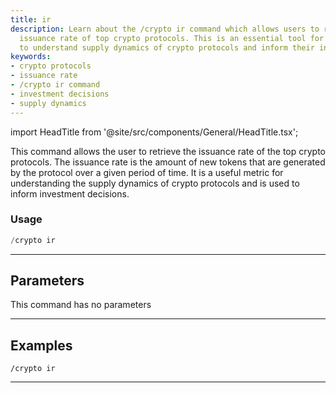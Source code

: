```yaml
---
title: ir
description: Learn about the /crypto ir command which allows users to retrieve the
  issuance rate of top crypto protocols. This is an essential tool for investors seeking
  to understand supply dynamics of crypto protocols and inform their investment decisions.
keywords:
- crypto protocols
- issuance rate
- /crypto ir command
- investment decisions
- supply dynamics
---
```


import HeadTitle from '@site/src/components/General/HeadTitle.tsx';

<HeadTitle title="ir - Crypto - Discord - Reference | OpenBB Bot Docs" />

This command allows the user to retrieve the issuance rate of the top crypto protocols. The issuance rate is the amount of new tokens that are generated by the protocol over a given period of time. It is a useful metric for understanding the supply dynamics of crypto protocols and is used to inform investment decisions.

### Usage

```python wordwrap
/crypto ir
```

---

## Parameters

This command has no parameters



---

## Examples

```
/crypto ir
```

---
